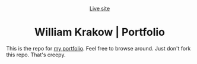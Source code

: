 <p align="center">
  <a href="https://quirky-hawking-b6672a.netlify.app/">
  Live site
  </a>
</p>
<h1 align="center">
  William Krakow | Portfolio
</h1>

This is the repo for [my portfolio](https://williamkrakow.dev/). Feel free to browse around. Just don't fork this repo. That's creepy.

